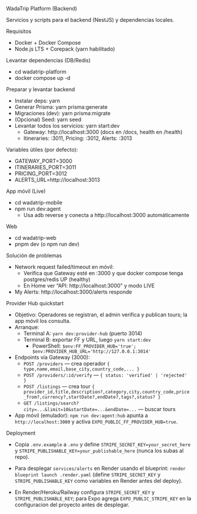 WadaTrip Platform (Backend)

Servicios y scripts para el backend (NestJS) y dependencias locales.

Requisitos

- Docker + Docker Compose
- Node.js LTS + Corepack (yarn habilitado)

Levantar dependencias (DB/Redis)

- cd wadatrip-platform
- docker compose up -d

Preparar y levantar backend

- Instalar deps: yarn
- Generar Prisma: yarn prisma:generate
- Migraciones (dev): yarn prisma:migrate
- (Opcional) Seed: yarn seed
- Levantar todos los servicios: yarn start:dev
  - Gateway: http://localhost:3000 (docs en /docs, health en /health)
  - Itineraries: :3011, Pricing: :3012, Alerts: :3013

Variables útiles (por defecto):

- GATEWAY_PORT=3000
- ITINERARIES_PORT=3011
- PRICING_PORT=3012
- ALERTS_URL=http://localhost:3013

App móvil (Live)

- cd wadatrip-mobile
- npm run dev:agent
  - Usa adb reverse y conecta a http://localhost:3000 automáticamente

Web

- cd wadatrip-web
- pnpm dev (o npm run dev)

Solución de problemas

- Network request failed/timeout en móvil:
  - Verifica que Gateway esté en :3000 y que docker compose tenga postgres/redis UP (healthy)
  - En Home ver “API: http://localhost:3000” y modo LIVE
- My Alerts: http://localhost:3000/alerts responde

Provider Hub quickstart

- Objetivo: Operadores se registran, el admin verifica y publican tours; la app móvil los consulta.
- Arranque:
  - Terminal A: `yarn dev:provider-hub` (puerto 3014)
  - Terminal B: exportar FF y URL, luego `yarn start:dev`
    - PowerShell: `$env:FF_PROVIDER_HUB='true'; $env:PROVIDER_HUB_URL='http://127.0.0.1:3014'`
- Endpoints vía Gateway (3000):
  - `POST /providers` — crea operador `{ type,name,email,base_city,country_code,... }`
  - `POST /providers/:id/verify` — `{ status: 'verified' | 'rejected' }`
  - `POST /listings` — crea tour `{ provider_id,title,description?,category,city,country_code,price_from?,currency?,startDate?,endDate?,tags?,status? }`
  - `GET /listings/search?city=...&limit=10&startDate=...&endDate=...` — buscar tours
- App móvil (emulador): `npm run dev:agent:hub` apunta a `http://localhost:3000` y activa `EXPO_PUBLIC_FF_PROVIDER_HUB=true`.

Deployment

- Copia `.env.example` a `.env` y define `STRIPE_SECRET_KEY=your_secret_here` y `STRIPE_PUBLISHABLE_KEY=your_publishable_here` (nunca los subas al repo).

- Para desplegar `services/alerts` en Render usando el blueprint: `render blueprint launch .render.yaml` (define `STRIPE_SECRET_KEY` y `STRIPE_PUBLISHABLE_KEY` como variables en Render antes del deploy).
- En Render/Heroku/Railway configura `STRIPE_SECRET_KEY` y `STRIPE_PUBLISHABLE_KEY`; para Expo agrega `EXPO_PUBLIC_STRIPE_KEY` en la configuracion del proyecto antes de desplegar.


